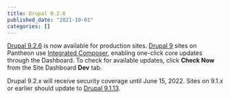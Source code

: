 ```yaml
---
title: Drupal 9.2.6
published_date: "2021-10-01"
categories: []
---
```

[Drupal 9.2.6](https://www.drupal.org/project/drupal/releases/9.2.6) is now available for production sites. [Drupal 9](/drupal) sites on Pantheon use [Integrated Composer](/guides/integrated-composer), enabling one-click core updates through the Dashboard. To check for available updates, click **Check Now** from the Site Dashboard **Dev** tab.

Drupal 9.2.x will receive security coverage until June 15, 2022. Sites on 9.1.x or earlier should update to [Drupal 9.1.13](https://www.drupal.org/project/drupal/releases/9.1.11).
